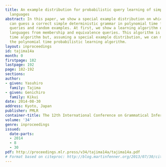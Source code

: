 ```yaml
---
title: An example distribution for probabilistic query learning of simple deterministic
  languages
abstract: In this paper, we show a special example distribution on which the learner
  can guess a correct simple deterministic grammar in polynomial time from membership
  queries and random examples. At first, we show a learning algorithm of simple deterministic
  languages from membership and equivalence queries. This algorithm is not a polynomial
  time algorithm but, assuming a special example distribution, we can modify it to
  the polynomial time probabilistic learning algorithm.
layout: inproceedings
id: tajima14a
month: 0
firstpage: 182
lastpage: 192
page: 182-192
sections: 
author:
- given: Yasuhiro
  family: Tajima
- given: Genichiro
  family: Kikui
date: 2014-08-30
address: Kyoto, Japan
publisher: PMLR
container-title: The 12th International Conference on Grammatical Inference
volume: '34'
genre: inproceedings
issued:
  date-parts:
  - 2014
  - 8
  - 30
pdf: http://proceedings.mlr.press/v34/tajima14a/tajima14a.pdf
# Format based on citeproc: http://blog.martinfenner.org/2013/07/30/citeproc-yaml-for-bibliographies/
---
```

